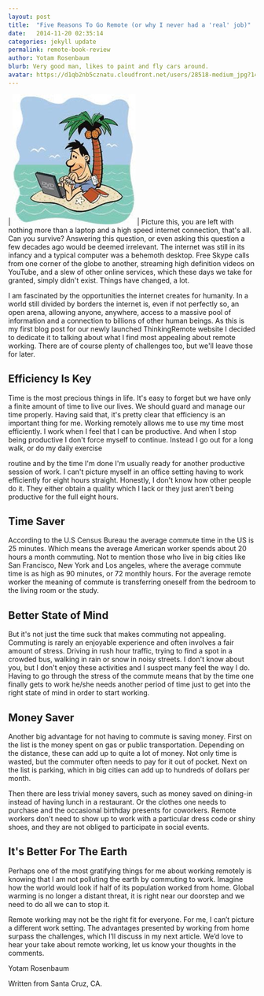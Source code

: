 ```yaml
---
layout: post
title:  "Five Reasons To Go Remote (or why I never had a 'real' job)"
date:   2014-11-20 02:35:14
categories: jekyll update
permalink: remote-book-review
author: Yotam Rosenbaum
blurb: Very good man, likes to paint and fly cars around.
avatar: https://d1qb2nb5cznatu.cloudfront.net/users/28518-medium_jpg?1405458215
---
```



| ![island](/images/island.jpeg) | Picture this, you are left with nothing more than a laptop and a high speed internet connection, that's all.  Can you survive?  Answering this question, or even asking this question a few decades ago would be deemed irrelevant.  The internet was still in its infancy and a typical computer was a behemoth desktop.  Free Skype calls from one corner of the globe to another, streaming high definition videos on YouTube, and a slew of other online services, which these days we take for granted, simply didn't exist.  Things have changed, a lot.  
     
I am fascinated by the opportunities the internet creates for humanity.  In a world still divided by borders the internet is, even if not perfectly so, an open arena, allowing anyone, anywhere, access to a massive pool of information and a connection to billions of other human beings.  As this is my first blog post for our newly launched ThinkingRemote website I decided to dedicate it to talking about what I find most appealing about remote working.  There are of course plenty of challenges too, but we'll leave those for later.


## Efficiency Is Key

Time is the most precious things in life.  It's easy to forget but we have only a finite amount of time to live our lives. We should guard and manage our time properly.  Having said that, it's pretty clear that efficiency is an important thing for me.  Working remotely allows me to use my time most efficiently.  I work when I feel that I can be productive.  And when I stop being productive I don't force myself to continue.  Instead I go out for a long walk, or do my daily exercise

 routine and by the time I'm done I'm usually ready for another productive session of work.  I can't picture myself in an office setting having to work efficiently for eight hours straight.  Honestly, I don't know how other people do it.  They either obtain a quality which I lack or they just aren’t being productive for the full eight hours.  


## Time Saver

According to the U.S Census Bureau the average commute time in the US is 25 minutes.  Which means the average American worker spends about 20 hours a month commuting.  Not to mention those who live in big cities like San Francisco, New York and Los angeles, where the average commute time is as high as 90 minutes, or 72 monthly hours.  For the average remote worker the meaning of commute is transferring oneself from the bedroom to the living room or the study.    


## Better State of Mind

But it's not just the time suck that makes commuting not appealing.  Commuting is rarely an enjoyable experience and often involves a fair amount of stress.  Driving in rush hour traffic, trying to find a spot in a crowded bus, walking in rain or snow in noisy streets.  I don't know about you, but I don't enjoy these activities and I suspect many feel the way I do.   Having to go through the stress of the commute means that by the time one finally gets to work he/she needs another period of time just to get into the right state of mind in order to start working.  


## Money Saver

Another big advantage for not having to commute is saving money.  First on the list is the money spent on gas or public transportation.  Depending on the distance, these can add up to quite a lot of money.  Not only time is wasted, but the commuter often needs to pay for it out of pocket.  Next on the list is parking, which in big cities can add up to hundreds of dollars per month.  

Then there are less trivial money savers, such as money saved on dining-in instead of having lunch in a restaurant.  Or the clothes one needs to purchase and the occasional birthday presents for coworkers.  Remote workers don't need to show up to work with a particular dress code or shiny shoes, and they are not obliged to participate in social events.


## It's Better For The Earth

Perhaps one of the most gratifying things for me about working remotely is knowing that I am not polluting the earth by commuting to work.  Imagine how the world would look if half of its population worked from home.  Global warming is no longer a distant threat, it is right near our doorstep and we need to do all we can to stop it.


Remote working may not be the right fit for everyone.  For me, I can’t picture a different work setting.  The advantages presented by working from home surpass the challenges, which I’ll discuss in my next article.  We’d love to hear your take about remote working, let us know your thoughts in the comments.   


Yotam Rosenbaum																																											

Written from Santa Cruz, CA.


